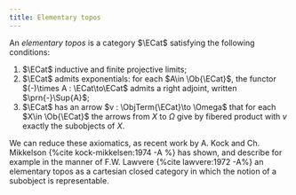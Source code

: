 ```yaml
---
title: Elementary topos
---
```


An *elementary topos* is a category $\ECat$ satisfying the following conditions:

1. $\ECat$ inductive and finite projective limits;
2. $\ECat$ admits exponentials: for each $A\in \Ob{\ECat}$, the functor $(-)\times A : \ECat\to\ECat$ admits a right adjoint, written $\prn{-}\Sup{A}$;
3. $\ECat$ has an arrow $v : \ObjTerm{\ECat}\to \Omega$ that for each $X\in \Ob{\ECat}$ the arrows from $X$ to $\Omega$ give by fibered product with $v$ exactly the subobjects of $X$.

We can reduce these axiomatics, as recent work by A. Kock and Ch. Mikkelson
{%cite kock-mikkelsen:1974 -A %} has shown, and describe for example in the manner of F.W. Lawvere {%cite lawvere:1972 -A%} an elementary topos as a cartesian closed category in which the notion of a subobject is representable.
